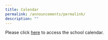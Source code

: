 ```yaml
---
title: Calendar
permalink: /announcements/permalink/
description: ""
---
```

Please click [here](https://sites.google.com/d/1dSV-TR3NrBDUBI5eKNHDT0DFXeW-Fp1t/p/10cxYZrYFrxFMv5z0aQGV5ABiVmcwzXFm/edit?pli=1) to access the school calendar.